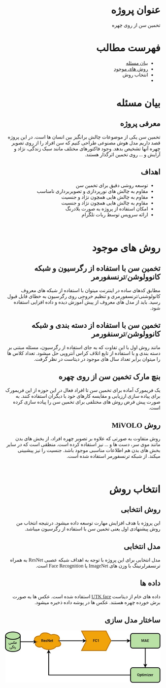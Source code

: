 <div dir="rtl">
<font face="vazir" size=3>

# عنوان پروژه
تخمین سن از روی چهره

# فهرست مطالب
<ul>
    <li><a href="#بیان مسئله">بیان مسئله</a></li>
    <li><a href="#روش های موجود">روش های موجود</a></li>
    <li><a href="#انتخاب روش"></a>انتخاب روش</li>
    <li><a href="#"></a></li>
</ul>

# بیان مسئله
## معرفی پروژه
تخمین سن یکی از موضوعات چالش برانگیز بین انسان ها است. در این پروژه قصد داریم مدل هوش مصنوعی طراحی کنیم که سن افراد را از روی تصویر چهره آنها تشخیص بدهد. وجود فاکتورهای مختلف مانند سبک زندگی، نژاد و آرایش و ... روی تخمین اثرگذار هستند.

## اهداف
<ul>
    <li>توسعه روشی دقیق برای تخمین سن</li>
    <li>مقاوم به چالش های نورپردازی و تصویربرداری نامناسب</li>
    <li>مقاوم به چالش هایی همچون نژاد و جنسیت</li>
    <li>مقاوم به چالش هایی همچون نژاد و جنسیت</li>
    <li>امکان استفاده از پروژه به صورت بلادرنگ</li>
    <li>ارائه سرویس توسط ربات تلگرام</li>
</ul>

<br>

# روش های موجود

## تخمین سن با استفاده از رگرسیون و شبکه کانوولوشن/ترنسفورمر
مطابق کدهای ساده در اینترنت میتوان با استفاده از شبکه های معروف کانولوشنی/ترنسفورمری و تنظیم خروجی روی رگرسیون به خطای قابل قبول رسید. باید از مدل های معروف از پیش آموزش دیده و داده افزایی استفاده شود.

## تخمین سن با استفاده از دسته بندی و شبکه کانوولوشن/ترسنفورمر
مانند روش اول با این تفاوت که به جای استفاده از رگرسیون، مسئله مبتنی بر دسته بندی و با استفاده از تابع اتلاف کراس آنتروپی حل میشود. تعداد کلاس ها را میتوان برابر تعداد سال های موجود در دیتاست در نظر گرفت.

## بنچ مارک تخمین سن از روی چهره
یک فریمورک آماده برای تخمین سن تا افراد فعال در این حوزه از این فریمورک برای پیاده سازی ارزیابی و مقایسه کارهای خود با دیگران استفاده کنند. به صورت پیش فرض روش های مختلفی برای تخمین سن را پیاده سازی کرده است. 

## روش MiVOLO
روش متفاوت به صورتی که علاوه بر تصویر چهره افراد، از بخش های بدن مانند موی سر، دست ها و ... نیز استفاده کرده است. منطقی است که در سایر بخش های بدن هم اطلاعات مناسبی موجود باشد. جنسیت را نیز پیشبینی میکند. از شبکه ترنسفورمر استفاده شده است.

<br>

# انتخاب روش

## روش انتخابی
این پروژه با هدف افزایش مهارت توسعه داده میشود. درنتیجه انتخاب من روش پیشنهادی اول یعنی تخمین سن با استفاده از رگرسیون میباشد.

## مدل انتخابی
مدل انتخابی برای این پروژه با توجه به اهداف شبکه عصبی ResNet به همراه ترنسفرلرنینگ با وزن های ImageNet یا Face Recognition است. 

## داده ها
داده های خام از دیتاست <a href="https://www.google.com/url?sa=t&source=web&rct=j&opi=89978449&url=https://www.kaggle.com/datasets/abhikjha/utk-face-cropped&ved=2ahUKEwjv4tiruuuKAxWZ87sIHeg-OjcQFnoECBYQAQ&usg=AOvVaw0vrJa6KzDcoST2A01p3UVY">UTK face</a> استفاده شده است. عکس ها به صورت برش خورده چهره هستند. عکس ها در پوشه داده ذخیره میشود. 

## ساختار مدل سازی
<img src="docs/model_diagram.jpg">


</div>